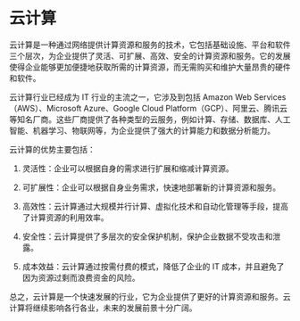 # 云计算

云计算是一种通过网络提供计算资源和服务的技术，它包括基础设施、平台和软件三个层次，为企业提供了灵活、可扩展、高效、安全的计算资源和服务。它的发展使得企业能够更加便捷地获取所需的计算资源，而无需购买和维护大量昂贵的硬件和软件。

云计算行业已经成为 IT 行业的主流之一，它涉及到包括 Amazon Web Services（AWS）、Microsoft Azure、Google Cloud Platform（GCP）、阿里云、腾讯云等知名厂商。这些厂商提供了各种类型的云服务，例如计算、存储、数据库、人工智能、机器学习、物联网等，为企业提供了强大的计算能力和数据分析能力。

云计算的优势主要包括：

1. 灵活性：企业可以根据自身的需求进行扩展和缩减计算资源。

2. 可扩展性：企业可以根据自身业务需求，快速地部署新的计算资源和服务。

3. 高效性：云计算通过大规模并行计算、虚拟化技术和自动化管理等手段，提高了计算资源的利用效率。

4. 安全性：云计算提供了多层次的安全保护机制，保护企业数据不受攻击和泄露。

5. 成本效益：云计算通过按需付费的模式，降低了企业的 IT 成本，并且避免了因为资源过剩而浪费资金的风险。

总之，云计算是一个快速发展的行业，它为企业提供了更好的计算资源和服务。云计算将继续影响各行各业，未来的发展前景十分广阔。
